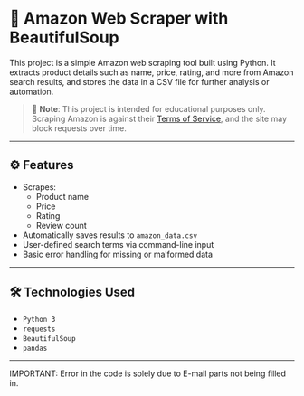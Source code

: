 # 🛒 Amazon Web Scraper with BeautifulSoup

This project is a simple Amazon web scraping tool built using Python. It extracts product details such as name, price, rating, and more from Amazon search results, and stores the data in a CSV file for further analysis or automation.

> 📌 **Note**: This project is intended for educational purposes only. Scraping Amazon is against their [Terms of Service](https://www.amazon.com/gp/help/customer/display.html?nodeId=201909000), and the site may block requests over time.

---

## ⚙️ Features

- Scrapes:
  - Product name
  - Price
  - Rating
  - Review count
- Automatically saves results to `amazon_data.csv`
- User-defined search terms via command-line input
- Basic error handling for missing or malformed data

---

## 🛠 Technologies Used

- `Python 3`
- `requests`
- `BeautifulSoup`
- `pandas`

---

IMPORTANT: Error in the code is solely due to E-mail parts not being filled in. 

